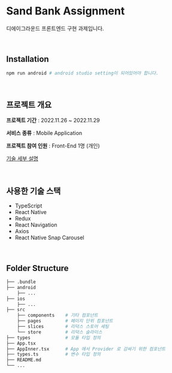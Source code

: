 # Sand Bank Assignment

디에이그라운드 프론트엔드 구현 과제입니다.

</br>

## Installation
```bash
npm run android # android studio setting이 되어있어야 합니다.
```
</br>


## 프로젝트 개요

**프로젝트 기간**  :  2022.11.26 ~ 2022.11.29

**서비스 종류** : Mobile Application

**프로젝트 참여 인원** : Front-End 1명 (개인)

[기술 세부 설명](https://magenta-forest-566.notion.site/Sand-Bank-45976a58eab5460a807392569be81604)

</br>

## 사용한 기술 스택
- TypeScript
- React Native
- Redux
- React Navigation
- Axios
- React Native Snap Carousel

</br>

## Folder Structure

```bash
├── .bundle                    
├── android 
    ├── ...               
├── ios   
    ├── ...                   
├── src                     
    ├── components    # 기타 컴포넌트       
    ├── pages         # 페이지 단위 컴포넌트   
    ├── slices        # 리덕스 스토어 세팅     
    └── store         # 리덕스 슬라이스
├── types             # 모듈 타입 정의
├── App.tsx           
├── AppInner.tsx      # App 에서 Provider 로 감싸기 위한 컴포넌트
├── types.ts          # 변수 타입 정의    
├── README.md               
└── ...
```

</br>
